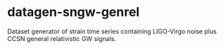 # datagen-sngw-genrel
Dataset generator of strain time series containing LIGO-Virgo noise plus CCSN general relativistic GW signals.
